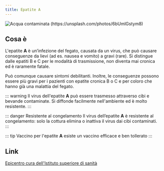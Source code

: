```yaml
---
title: Epatite A
---
```


![Acqua contaminata (https://unsplash.com/photos/6bUmlGstym8)](/images/drinking.jpg)

## Cosa è <Badge text="Risposta in 100 parole" type="tip"/>

L'epatite **A** è un’infezione del fegato, causata da un virus, che può causare conseguenze da lievi (ad es. nausea e vomito) a gravi (rare). Si distingue dalle epatiti B e C per le modalità di trasmissione, non diventa mai cronica ed è raramente fatale.

Può comunque causare sintomi debilitanti. Inoltre, le conseguenze possono essere più gravi per i pazienti con epatite cronica B o C e per coloro che hanno già una malattia del fegato.

::: warning Il virus
dell'epatite **A** può essere trasmesso attraverso cibi e bevande contaminate. Si diffonde facilmente nell'ambiente ed è molto resistente.
:::

::: danger Resistente al congelamento <Badge text=" Cuocere il cibo" type="tip"/>
Il virus dell’epatite **A** è resistente al congelamento: solo la cottura elimina o inattiva il virus dai cibi contaminati.
:::

::: tip Vaccino
per l'epatite **A** esiste un vaccino efficace e ben tollerato
:::

## Link

[Epicentro cura dell'Istituto superiore di sanità](https://www.epicentro.iss.it/epatite/epatite-a)
